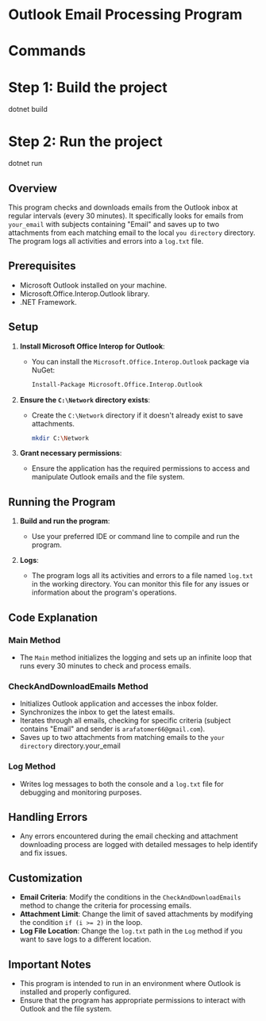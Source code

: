 # Outlook Email Processing Program

# Commands
# Step 1: Build the project
dotnet build

# Step 2: Run the project
dotnet run

## Overview

This program checks and downloads emails from the Outlook inbox at regular intervals (every 30 minutes). It specifically looks for emails from `your_email` with subjects containing "Email" and saves up to two attachments from each matching email to the local `you directory` directory. The program logs all activities and errors into a `log.txt` file.

## Prerequisites

- Microsoft Outlook installed on your machine.
- Microsoft.Office.Interop.Outlook library.
- .NET Framework.

## Setup

1. **Install Microsoft Office Interop for Outlook**:
   - You can install the `Microsoft.Office.Interop.Outlook` package via NuGet:
     ```sh
     Install-Package Microsoft.Office.Interop.Outlook
     ```

2. **Ensure the `C:\Network` directory exists**:
   - Create the `C:\Network` directory if it doesn't already exist to save attachments.
     ```sh
     mkdir C:\Network
     ```

3. **Grant necessary permissions**:
   - Ensure the application has the required permissions to access and manipulate Outlook emails and the file system.

## Running the Program

1. **Build and run the program**:
   - Use your preferred IDE or command line to compile and run the program.

2. **Logs**:
   - The program logs all its activities and errors to a file named `log.txt` in the working directory. You can monitor this file for any issues or information about the program's operations.

## Code Explanation

### Main Method
- The `Main` method initializes the logging and sets up an infinite loop that runs every 30 minutes to check and process emails.

### CheckAndDownloadEmails Method
- Initializes Outlook application and accesses the inbox folder.
- Synchronizes the inbox to get the latest emails.
- Iterates through all emails, checking for specific criteria (subject contains "Email" and sender is `arafatomer66@gmail.com`).
- Saves up to two attachments from matching emails to the `your directory` directory.your_email

### Log Method
- Writes log messages to both the console and a `log.txt` file for debugging and monitoring purposes.

## Handling Errors

- Any errors encountered during the email checking and attachment downloading process are logged with detailed messages to help identify and fix issues.

## Customization

- **Email Criteria**: Modify the conditions in the `CheckAndDownloadEmails` method to change the criteria for processing emails.
- **Attachment Limit**: Change the limit of saved attachments by modifying the condition `if (i >= 2)` in the loop.
- **Log File Location**: Change the `log.txt` path in the `Log` method if you want to save logs to a different location.

## Important Notes

- This program is intended to run in an environment where Outlook is installed and properly configured.
- Ensure that the program has appropriate permissions to interact with Outlook and the file system.
